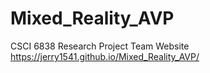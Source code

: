 # Mixed_Reality_AVP
CSCI 6838 Research Project Team Website
https://jerry1541.github.io/Mixed_Reality_AVP/
